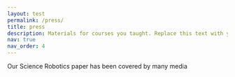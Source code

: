 ```yaml
---
layout: test
permalink: /press/
title: press
description: Materials for courses you taught. Replace this text with your description.
nav: true
nav_order: 4
---
```


Our Science Robotics paper has been covered by many media